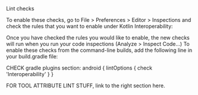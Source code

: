 
Lint checks 

To enable these checks, go to File > Preferences > Editor > Inspections and check the rules that you want to 
enable under Kotlin Interoperability:

Once you have checked the rules you would like to enable, the new checks will run when you run your 
code inspections (Analyze > Inspect Code…)
 To enable these checks from the command-line builds, add the following line in your build.gradle file:

 CHECK gradle plugins section:
 android {
    lintOptions {
        check 'Interoperability'
    }
}



FOR TOOL ATTRIBUTE LINT STUFF, link to the right section here.